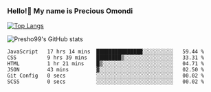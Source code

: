 ### Hello!👋 My name is Precious Omondi 

[![Top Langs](https://github-readme-stats.vercel.app/api/top-langs/?username=Presho99&langs_count=8&theme=dark)](https://github.com/Presho99/github-readme-stats)

![Presho99's GitHub stats](https://github-readme-stats.vercel.app/api?username=Presho99&show_icons=true&theme=dark)

<!--START_SECTION:waka-->

```text
JavaScript   17 hrs 14 mins  ███████████████░░░░░░░░░░   59.44 %
CSS          9 hrs 39 mins   ████████▒░░░░░░░░░░░░░░░░   33.31 %
HTML         1 hr 21 mins    █▒░░░░░░░░░░░░░░░░░░░░░░░   04.71 %
JSON         43 mins         ▓░░░░░░░░░░░░░░░░░░░░░░░░   02.50 %
Git Config   0 secs          ░░░░░░░░░░░░░░░░░░░░░░░░░   00.02 %
SCSS         0 secs          ░░░░░░░░░░░░░░░░░░░░░░░░░   00.02 %
```

<!--END_SECTION:waka-->

